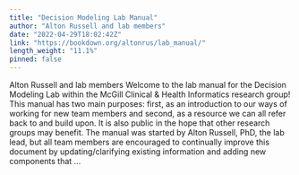 ```yaml
---
title: "Decision Modeling Lab Manual"
author: "Alton Russell and lab members"
date: "2022-04-29T18:02:42Z"
link: "https://bookdown.org/altonrus/lab_manual/"
length_weight: "11.1%"
pinned: false
---
```


Alton Russell and lab members Welcome to the lab manual for the Decision Modeling Lab within the McGill Clinical & Health Informatics research group! This manual has two main purposes: first, as an introduction to our ways of working for new team members and second, as a resource we can all refer back to and build upon. It is also public in the hope that other research groups may benefit. The manual was started by Alton Russell, PhD, the lab lead, but all team members are encouraged to continually improve this document by updating/clarifying existing information and adding new components that  ...
